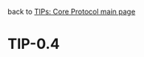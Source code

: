 back to [TIPs: Core Protocol main page](https://github.com/wds4/tapestry-protocol/blob/main/tips/core-protocol/README.md)

TIP-0.4
=====
